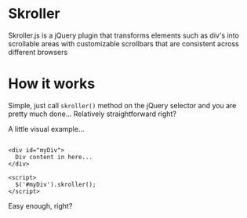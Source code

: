 Skroller
========

Skroller.js is a jQuery plugin that transforms elements such as div's into scrollable areas with customizable scrollbars that are consistent across different browsers

How it works
============

Simple, just call `skroller()` method on the jQuery selector and you are pretty much done... Relatively straightforward right?

A little visual example...

```

<div id="myDiv">
  Div content in here...
</div>

<script>
  $('#myDiv').skroller();
</script>

```

Easy enough, right?




